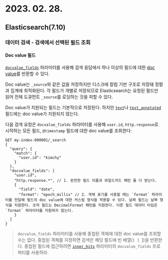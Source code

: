 # 2023. 02. 28.

## Elasticsearch(7.10)

### 데이터 검색 - 검색에서 선택된 필드 조회

#### Doc value 필드

[`docvalue_fields`][param-docvalue-fields] 파라미터를 사용해 검색 응답에서 하나 이상의 필드에 대한 [doc value][doc-value]를 반환할 수 있다.

Doc value는 `_source`와 같은 값을 저장하지만 디스크에 칼럼 기반 구조로 저장돼 정렬과 집계에 최적화된다. 각 필드가 개별로 저장되므로 Elasticsearch는 요청된 필드만 읽어 전체 도큐먼트 `_source`를 로딩하는 것을 피할 수 있다.

Doc value가 지원되는 필드는 기본적으로 저장된다. 하지만 [`text`][mapping-text]나 [`text_annotated`][text-annotated] 필드에는 doc value가 지원되지 않는다.

다음 검색 요청은 `docvalue_fields` 파라미터를 사용해 `user.id`, `http.response`로 시작하는 모든 필드, `@timestamp` 필드에 대한 doc value를 조회한다:

```http
GET my-index-000001/_search
{
  "query": {
    "match": {
      "user.id": "kimchy"
    }
  },
  "docvalue_fields": [
    "user.id",
    "http.response.*", // 1. 완전한 필드 이름과 와일드카드 패턴 둘 다 받는다.
    {
      "field": "date",
      "format": "epoch_millis" // 2. 객체 표기를 사용할 때는 `format` 파라미터를 전달해 필드의 doc value에 대한 커스텀 형식을 적용할 수 있다. 날짜 필드는 날짜 형식을 지원한다. 숫자 필드는 DecimalFormat 패턴을 지원한다. 다른 필드 데이터 타입은 `format` 파라미터를 지원하지 않는다.
    }
  ]
}
```

> `docvalue_fields` 파라미터를 사용해 중첩된 객체에 대한 doc value를 조회할 수는 없다. 중첩된 객체를 지정하면 검색은 해당 필드에 빈 배열(`[ ] `])을 반환한다. 중첩된 필드에 접근하려면 [`inner_hits`][inner-hits] 파라미터의 `docvalue_fields` 프로퍼티를 사용하라.



[param-docvalue-fields]: https://www.elastic.co/guide/en/elasticsearch/reference/7.10/search-fields.html#docvalue-fields
[doc-value]: https://www.elastic.co/guide/en/elasticsearch/reference/7.10/doc-values.html
[mapping-text]: https://www.elastic.co/guide/en/elasticsearch/reference/7.10/text.html
[text-annotated]: https://www.elastic.co/guide/en/elasticsearch/plugins/7.10/mapper-annotated-text-usage.html
[inner-hits]: https://www.elastic.co/guide/en/elasticsearch/reference/7.10/inner-hits.html